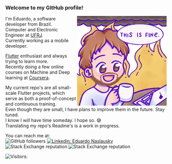 ### Welcome to my GitHub profile!

[<img align='right' title = "Illustration by Liege Iriart. Check her out!" alt="illustration" src="avatar.gif" width="280">](http://behance.net/liegeiriart)

I'm Eduardo, a software developer from Brazil.</br>
Computer and Electronic Engineer at [UFRJ](https://ufrj.br/).</br>
Currently working as a mobile developer.</br>

[Flutter](https://flutter.dev/) enthusiast and always trying to learn more.</br>
Recently doing a few online courses on Machine and Deep learning at [Coursera](http://coursera.org/).

My current repo's are all small-scale Flutter projects, which serve as both a proof-of-concept and continuous training.</br>
Even though they are small, I have plans to improve them in the future. Stay tuned.</br>
I know I _will_ have time someday. I hope so. 😅 </br>
Translating my repo's Readme's is a work in progress.</br>


You can reach me at:</br>
![GitHub followers](https://img.shields.io/github/followers/naslausky?label=Follow-me%21&style=social)
[![Linkedin: Eduardo Naslausky](https://img.shields.io/badge/-naslausky-blue?style=flat-square&logo=Linkedin&logoColor=white&link=https://www.linkedin.com/in/thaianebraga/)](http://linkedin.com/in/naslausky)</br>
![Stack Exchange reputation](https://img.shields.io/stackexchange/stackoverflow/r/10746978?label=Stack%20OverFlow%20reputation%3A)
![Stack Exchange reputation](https://img.shields.io/stackexchange/pt.stackoverflow/r/152025?label=Stack%20Overflow(pt)%20reputation%3A)


![Visitors:](https://visitor-badge.glitch.me/badge?page_id=naslausky.naslausky)

<!--
**naslausky/naslausky** is a ✨ _special_ ✨ repository because its `README.md` (this file) appears on your GitHub profile.

Here are some ideas to get you started:

- 🔭 I’m currently working on ...
- 🌱 I’m currently learning ...
- 👯 I’m looking to collaborate on ...
- 🤔 I’m looking for help with ...
- 💬 Ask me about ...
- 📫 How to reach me: ...
- 😄 Pronouns: ...
- ⚡ Fun fact: ...
-->
